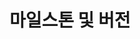 ---
layout: default
title: 마일스톤 및 버전
nav_order: 4
has_children: true
permalink: /docs/collaborate_with_fusion_team/managing_design/milestones_and_version
grand_parent: Fusion Team으로 공동작업
parent: 디자인 관리
---
